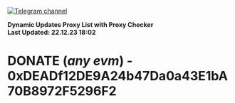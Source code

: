 [![Telegram channel](https://img.shields.io/endpoint?url=https://runkit.io/damiankrawczyk/telegram-badge/branches/master?url=https://t.me/n4z4v0d)](https://t.me/n4z4v0d) 

**Dynamic Updates Proxy List with Proxy Checker**  
**Last Updated: 22.12.23 18:02**

# DONATE (_any evm_) - 0xDEADf12DE9A24b47Da0a43E1bA70B8972F5296F2
